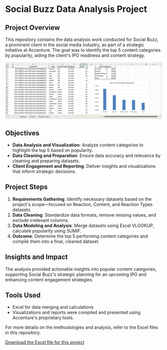 # Social Buzz Data Analysis Project

## Project Overview
This repository contains the data analysis work conducted for Social Buzz, a prominent client in the social media industry, as part of a strategic initiative at Accenture. The goal was to identify the top 5 content categories by popularity, aiding the client's IPO readiness and content strategy.

[![Project Screenshot](https://github.com/danartech/Social-Buzz-Data-Analysis-Project/blob/main/Social%20Buzz%20Screenshot.png)](https://github.com/danartech/Social-Buzz-Data-Analysis-Project/blob/main/Social%20Buzz%20Screenshot.png)
## Objectives
- **Data Analysis and Visualization**: Analyze content categories to highlight the top 5 based on popularity.
- **Data Cleaning and Preparation**: Ensure data accuracy and relevance by cleaning and preparing datasets.
- **Client Engagement and Reporting**: Deliver insights and visualizations that inform strategic decisions.

## Project Steps
1. **Requirements Gathering**: Identify necessary datasets based on the project's scope—focused on Reaction, Content, and Reaction Types datasets.
2. **Data Cleaning**: Standardize data formats, remove missing values, and exclude irrelevant columns.
3. **Data Modeling and Analysis**: Merge datasets using Excel VLOOKUP, calculate popularity using SUMIF.
4. **Outcome**: Determine the top 5 performing content categories and compile them into a final, cleaned dataset.

## Insights and Impact
The analysis provided actionable insights into popular content categories, supporting Social Buzz's strategic planning for an upcoming IPO and enhancing content engagement strategies.

## Tools Used
- Excel for data merging and calculations
- Visualizations and reports were compiled and presented using Accenture's proprietary tools.

For more details on the methodologies and analysis, refer to the Excel files in this repository.

[Download the Excel file for this project](https://github.com/danartech/Social-Buzz-Data-Analysis-Project/blob/main/Social_Buzz_Data_Analysis_Final%20Results.xlsx)
